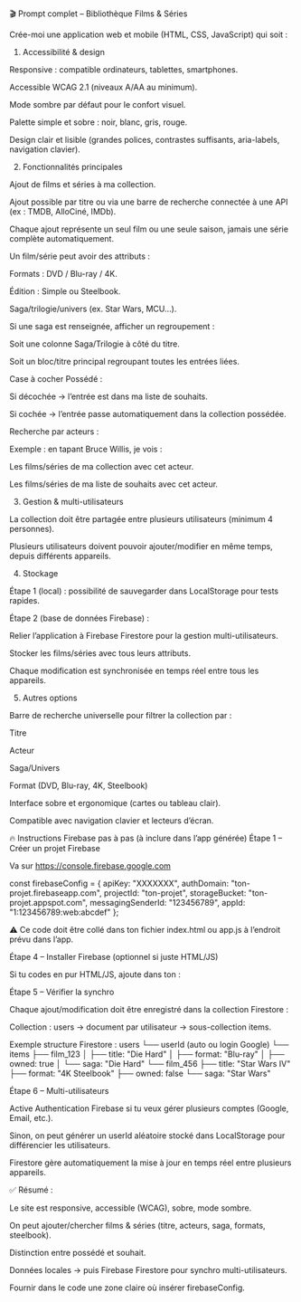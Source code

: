🎬 Prompt complet – Bibliothèque Films & Séries

Crée-moi une application web et mobile (HTML, CSS, JavaScript) qui soit :

1. Accessibilité & design

Responsive : compatible ordinateurs, tablettes, smartphones.

Accessible WCAG 2.1 (niveaux A/AA au minimum).

Mode sombre par défaut pour le confort visuel.

Palette simple et sobre : noir, blanc, gris, rouge.

Design clair et lisible (grandes polices, contrastes suffisants, aria-labels, navigation clavier).

2. Fonctionnalités principales

Ajout de films et séries à ma collection.

Ajout possible par titre ou via une barre de recherche connectée à une API (ex : TMDB, AlloCiné, IMDb).

Chaque ajout représente un seul film ou une seule saison, jamais une série complète automatiquement.

Un film/série peut avoir des attributs :

Formats : DVD / Blu-ray / 4K.

Édition : Simple ou Steelbook.

Saga/trilogie/univers (ex. Star Wars, MCU…).

Si une saga est renseignée, afficher un regroupement :

Soit une colonne Saga/Trilogie à côté du titre.

Soit un bloc/titre principal regroupant toutes les entrées liées.

Case à cocher Possédé :

Si décochée → l’entrée est dans ma liste de souhaits.

Si cochée → l’entrée passe automatiquement dans la collection possédée.

Recherche par acteurs :

Exemple : en tapant Bruce Willis, je vois :

Les films/séries de ma collection avec cet acteur.

Les films/séries de ma liste de souhaits avec cet acteur.

3. Gestion & multi-utilisateurs

La collection doit être partagée entre plusieurs utilisateurs (minimum 4 personnes).

Plusieurs utilisateurs doivent pouvoir ajouter/modifier en même temps, depuis différents appareils.

4. Stockage

Étape 1 (local) : possibilité de sauvegarder dans LocalStorage pour tests rapides.

Étape 2 (base de données Firebase) :

Relier l’application à Firebase Firestore pour la gestion multi-utilisateurs.

Stocker les films/séries avec tous leurs attributs.

Chaque modification est synchronisée en temps réel entre tous les appareils.

5. Autres options

Barre de recherche universelle pour filtrer la collection par :

Titre

Acteur

Saga/Univers

Format (DVD, Blu-ray, 4K, Steelbook)

Interface sobre et ergonomique (cartes ou tableau clair).

Compatible avec navigation clavier et lecteurs d’écran.

🔥 Instructions Firebase pas à pas (à inclure dans l’app générée)
Étape 1 – Créer un projet Firebase

Va sur https://console.firebase.google.com

const firebaseConfig = {
  apiKey: "XXXXXXX",
  authDomain: "ton-projet.firebaseapp.com",
  projectId: "ton-projet",
  storageBucket: "ton-projet.appspot.com",
  messagingSenderId: "123456789",
  appId: "1:123456789:web:abcdef"
};

⚠️ Ce code doit être collé dans ton fichier index.html ou app.js à l’endroit prévu dans l’app.

Étape 4 – Installer Firebase (optionnel si juste HTML/JS)

Si tu codes en pur HTML/JS, ajoute dans ton <head> :
<script type="module">
  import { initializeApp } from "https://www.gstatic.com/firebasejs/10.12.3/firebase-app.js";
  import { getFirestore } from "https://www.gstatic.com/firebasejs/10.12.3/firebase-firestore.js";

  const app = initializeApp(firebaseConfig);
  const db = getFirestore(app);
</script>

Étape 5 – Vérifier la synchro

Chaque ajout/modification doit être enregistré dans la collection Firestore :

Collection : users → document par utilisateur → sous-collection items.

Exemple structure Firestore :
users
 └── userId (auto ou login Google)
      └── items
           ├── film_123
           │    ├── title: "Die Hard"
           │    ├── format: "Blu-ray"
           │    ├── owned: true
           │    └── saga: "Die Hard"
           └── film_456
                ├── title: "Star Wars IV"
                ├── format: "4K Steelbook"
                ├── owned: false
                └── saga: "Star Wars"


Étape 6 – Multi-utilisateurs

Active Authentication Firebase si tu veux gérer plusieurs comptes (Google, Email, etc.).

Sinon, on peut générer un userId aléatoire stocké dans LocalStorage pour différencier les utilisateurs.

Firestore gère automatiquement la mise à jour en temps réel entre plusieurs appareils.

✅ Résumé :

Le site est responsive, accessible (WCAG), sobre, mode sombre.

On peut ajouter/chercher films & séries (titre, acteurs, saga, formats, steelbook).

Distinction entre possédé et souhait.

Données locales → puis Firebase Firestore pour synchro multi-utilisateurs.

Fournir dans le code une zone claire où insérer firebaseConfig.

